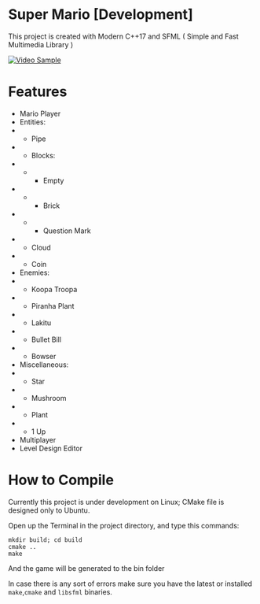 # Super Mario [Development]
This project is created with Modern C++17 and SFML ( Simple and Fast Multimedia Library )

[![Video Sample](https://img.youtube.com/vi/5ow_ju4iNLo/0.jpg)](https://www.youtube.com/watch?v=5ow_ju4iNLo)

# Features
* Mario Player
* Entities:
* - Pipe
* - Blocks:
* - - Empty
* - - Brick
* - - Question Mark
* - Cloud
* - Coin
* Enemies:
* - Koopa Troopa
* - Piranha Plant
* - Lakitu
* - Bullet Bill
* - Bowser
* Miscellaneous:
* - Star
* - Mushroom
* - Plant
* - 1 Up
* Multiplayer
* Level Design Editor

# How to Compile
Currently this project is under development on Linux; CMake file is designed only to Ubuntu.

Open up the Terminal in the project directory, and type this commands:
```
mkdir build; cd build
cmake ..
make
```
And the game will be generated to the bin folder

In case there is any sort of errors make sure you have the latest or installed `make`,`cmake` and `libsfml` binaries.
